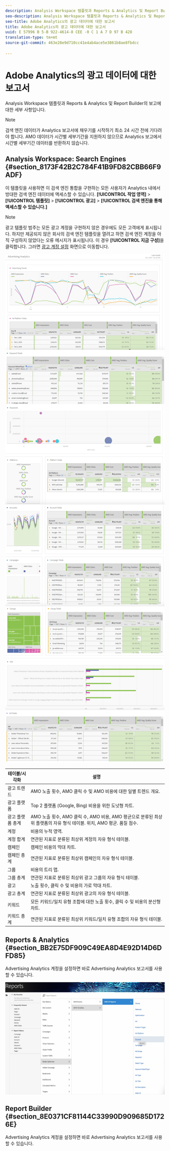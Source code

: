 ```yaml
---
description: Analysis Workspace 템플릿과 Reports & Analytics 및 Report Builder의 보고에 대한 세부 사항입니다.
seo-description: Analysis Workspace 템플릿과 Reports & Analytics 및 Report Builder의 보고에 대한 세부 사항입니다.
seo-title: Adobe Analytics의 광고 데이터에 대한 보고서
title: Adobe Analytics의 광고 데이터에 대한 보고서
uuid: E 57996 B 5-B 922-4614-8 CEE -0 C 1 A 7 D 97 B 428
translation-type: tm+mt
source-git-commit: 463e28e9d710cc41e4ab4ace5e3861b8ae8fbdcc

---
```



# Adobe Analytics의 광고 데이터에 대한 보고서

Analysis Workspace 템플릿과 Reports &amp; Analytics 및 Report Builder의 보고에 대한 세부 사항입니다.

>[!NOTE]
>
>검색 엔진 데이터가 Analytics 보고서에 채우기를 시작하기 최소 24 시간 전에 기다려야 합니다. AMO 데이터가 시간별 세부기간을 지원하지 않으므로 Analytics 보고에서 시간별 세부기간 데이터를 반환하지 않습니다.

## Analysis Workspace: Search Engines {#section_8173F42B2C784F41B9FD82CBB66F9ADF}

이 템플릿을 사용하면 이 검색 엔진 통합을 구현하는 모든 사용자가 Analytics 내에서 방대한 검색 엔진 데이터에 액세스할 수 있습니다. **[!UICONTROL 작업 영역]** &gt; **[!UICONTROL 템플릿]** &gt; **[!UICONTROL 광고]** &gt; **[!UICONTROL 검색 엔진을 통해 액세스할 수 있습니다.]**

>[!NOTE]
>
>광고 템플릿 범주는 모든 광고 계정을 구현하지 않은 경우에도 모든 고객에게 표시됩니다. 하지만 제공되지 않은 회사의 검색 엔진 템플릿을 열려고 하면 검색 엔진 계정을 아직 구성하지 않았다는 오류 메시지가 표시됩니다. 이 경우 **[!UICONTROL 지금 구성]**&#x200B;을 클릭합니다. 그러면 [광고 계정 설정](../../../integrate/c-advertising-analytics/c-adanalytics-workflow/aa-create-ad-account.md#concept_1958E8C15C334E8B9DC510EC8D5DCA7C) 화면으로 이동합니다.

![](assets/aa_aw.png)  ![](assets/aa_aw2.png) ![](assets/aa_aw3.png) ![](assets/aa_aw4.png)  ![](assets/aa_aw5.png) ![](assets/aa_aw6.png)

| 테이블/시각화 | 설명 |
|--- |--- |
| 광고 트렌드 | AMO 노출 횟수, AMO 클릭 수 및 AMO 비용에 대한 일별 트렌드 개요. |
| 광고 플랫폼 | Top 2 플랫폼 (Google, Bing) 비용을 위한 도넛형 차트. |
| 광고 플랫폼 총계 | AMO 노출 횟수, AMO 클릭 수, AMO 비용, AMO 평균으로 분류된 최상위 플랫폼의 자유 형식 테이블. 위치, AMO 평균. 품질 점수. |
| 계정 | 비용의 누적 영역. |
| 계정 합계 | 연관된 지표로 분류된 최상위 계정의 자유 형식 테이블. |
| 캠페인 | 캠페인 비용의 막대 차트. |
| 캠페인 총계 | 연관된 지표로 분류된 최상위 캠페인의 자유 형식 테이블. |
| 그룹 | 비용의 트리 맵. |
| 그룹 총계 | 연관된 지표로 분류된 최상위 광고 그룹의 자유 형식 테이블. |
| 광고 | 노출 횟수, 클릭 수 및 비용의 가로 막대 차트. |
| 광고 총계 | 연관된 지표로 분류된 최상위 광고의 자유 형식 테이블. |
| 키워드 | 모든 키워드/일치 유형 조합에 대한 노출 횟수, 클릭 수 및 비용의 분산형 차트. |
| 키워드 총계 | 연관된 지표로 분류된 최상위 키워드/일치 유형 조합의 자유 형식 테이블. |

## Reports &amp; Analytics {#section_BB2E75DF909C49EA8D4E92D14D6DFD85}

Advertising Analytics 계정을 설정하면 바로 Advertising Analytics 보고서를 사용할 수 있습니다.

![](assets/aa_randa.png)

## Report Builder {#section_8E0371CF81144C33990D909685D1726E}

Advertising Analytics 계정을 설정하면 바로 Advertising Analytics 보고서를 사용할 수 있습니다.
